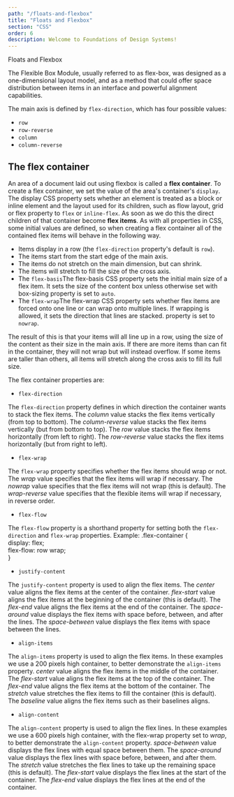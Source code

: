 ```yaml
---
path: "/floats-and-flexbox"
title: "Floats and Flexbox"
section: "CSS"
order: 6
description: Welcome to Foundations of Design Systems!
---
```


Floats and Flexbox

The Flexible Box Module, usually referred to as flex-box, was designed as a one-dimensional layout model, and as a method that could offer space distribution between items in an interface and powerful alignment capabilities.

The main axis is defined by `flex-direction`, which has four possible values:

- `row`
- `row-reverse`
- `column`
- `column-reverse`

## The flex container

An area of a document laid out using flexbox is called a **flex container**. To create a flex container, we set the value of the area's container's `display`. The display CSS property sets whether an element is treated as a block or inline element and the layout used for its children, such as flow layout, grid or flex property to `flex` or `inline-flex`. As soon as we do this the direct children of that container become **flex items**. As with all properties in CSS, some initial values are defined, so when creating a flex container all of the contained flex items will behave in the following way.

- Items display in a row (the `flex-direction` property's default is `row`).
- The items start from the start edge of the main axis.
- The items do not stretch on the main dimension, but can shrink.
- The items will stretch to fill the size of the cross axis.
- The `flex-basis`The flex-basis CSS property sets the initial main size of a flex item. It sets the size of the content box unless otherwise set with box-sizing property is set to `auto`.
- The `flex-wrap`The flex-wrap CSS property sets whether flex items are forced onto one line or can wrap onto multiple lines. If wrapping is allowed, it sets the direction that lines are stacked. property is set to `nowrap`.

The result of this is that your items will all line up in a row, using the size of the content as their size in the main axis. If there are more items than can fit in the container, they will not wrap but will instead overflow. If some items are taller than others, all items will stretch along the cross axis to fill its full size.

The flex container properties are:

- `flex-direction`

The `flex-direction` property defines in which direction the container wants to stack the flex items. The _column_ value stacks the flex items vertically (from top to bottom). The _column-reverse_ value stacks the flex items vertically (but from bottom to top). The _row_ value stacks the flex items horizontally (from left to right). The _row-reverse_ value stacks the flex items horizontally (but from right to left).

- `flex-wrap`

The `flex-wrap` property specifies whether the flex items should wrap or not. The _wrap_ value specifies that the flex items will wrap if necessary. The _nowrap_ value specifies that the flex items will not wrap (this is default). The _wrap-reverse_ value specifies that the flexible items will wrap if necessary, in reverse order.

- `flex-flow`

The `flex-flow` property is a shorthand property for setting both the `flex-direction` and `flex-wrap` properties.
Example:
.flex-container {  
display: flex;  
flex-flow: row wrap;  
}

- `justify-content`

The `justify-content` property is used to align the flex items. The _center_ value aligns the flex items at the center of the container. _flex-start_ value aligns the flex items at the beginning of the container (this is default). The _flex-end_ value aligns the flex items at the end of the container. The _space-around_ value displays the flex items with space before, between, and after the lines.
The _space-between_ value displays the flex items with space between the lines.

- `align-items`

The `align-items` property is used to align the flex items. In these examples we use a 200 pixels high container, to better demonstrate the `align-items` property. _center_ value aligns the flex items in the middle of the container. The _flex-start_ value aligns the flex items at the top of the container. The _flex-end_ value aligns the flex items at the bottom of the container. The _stretch_ value stretches the flex items to fill the container (this is default). The _baseline_ value aligns the flex items such as their baselines aligns.

- `align-content`

The `align-content` property is used to align the flex lines. In these examples we use a 600 pixels high container, with the flex-wrap property set to _wrap_, to better demonstrate the `align-content` property. _space-between_ value displays the flex lines with equal space between them. The _space-around_ value displays the flex lines with space before, between, and after them. The _stretch_ value stretches the flex lines to take up the remaining space (this is default). The _flex-start_ value displays the flex lines at the start of the container. The _flex-end_ value displays the flex lines at the end of the container.

